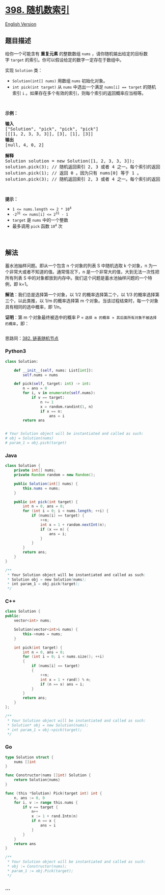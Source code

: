 # [398. 随机数索引](https://leetcode.cn/problems/random-pick-index)

[English Version](/solution/0300-0399/0398.Random%20Pick%20Index/README_EN.md)

## 题目描述

<!-- 这里写题目描述 -->

<p>给你一个可能含有 <strong>重复元素</strong> 的整数数组&nbsp;<code>nums</code> ，请你随机输出给定的目标数字&nbsp;<code>target</code> 的索引。你可以假设给定的数字一定存在于数组中。</p>

<p>实现 <code>Solution</code> 类：</p>

<ul>
	<li><code>Solution(int[] nums)</code> 用数组 <code>nums</code> 初始化对象。</li>
	<li><code>int pick(int target)</code> 从 <code>nums</code> 中选出一个满足 <code>nums[i] == target</code> 的随机索引 <code>i</code> 。如果存在多个有效的索引，则每个索引的返回概率应当相等。</li>
</ul>

<p>&nbsp;</p>

<p><strong>示例：</strong></p>

<pre>
<strong>输入</strong>
["Solution", "pick", "pick", "pick"]
[[[1, 2, 3, 3, 3]], [3], [1], [3]]
<strong>输出</strong>
[null, 4, 0, 2]

<strong>解释</strong>
Solution solution = new Solution([1, 2, 3, 3, 3]);
solution.pick(3); // 随机返回索引 2, 3 或者 4 之一。每个索引的返回概率应该相等。
solution.pick(1); // 返回 0 。因为只有 nums[0] 等于 1 。
solution.pick(3); // 随机返回索引 2, 3 或者 4 之一。每个索引的返回概率应该相等。
</pre>

<p>&nbsp;</p>

<div class="top-view__1vxA">
<div class="original__bRMd">
<div>
<p><strong>提示：</strong></p>

<ul>
	<li><code>1 &lt;= nums.length &lt;= 2 * 10<sup>4</sup></code></li>
	<li><code>-2<sup>31</sup> &lt;= nums[i] &lt;= 2<sup>31</sup> - 1</code></li>
	<li><code>target</code> 是 <code>nums</code> 中的一个整数</li>
	<li>最多调用 <code>pick</code> 函数 <code>10<sup>4</sup></code> 次</li>
</ul>
</div>
</div>
</div>

<div class="fullscreen-btn-layer__2kn7">&nbsp;</div>

## 解法

<!-- 这里可写通用的实现逻辑 -->

蓄水池抽样问题。即从一个包含 n 个对象的列表 S 中随机选取 k 个对象，n 为一个非常大或者不知道的值。通常情况下，n 是一个非常大的值，大到无法一次性把所有列表 S 中的对象都放到内存中。我们这个问题是蓄水池抽样问题的一个特例，即 k=1。

**解法**：我们总是选择第一个对象，以 1/2 的概率选择第二个，以 1/3 的概率选择第三个，以此类推，以 1/m 的概率选择第 m 个对象。当该过程结束时，每一个对象具有相同的选中概率，即 1/n。

**证明**：第 m 个对象最终被选中的概率 P = `选择 m 的概率 × 其后面所有对象不被选择的概率`，即：

<img alt="" src="https://cdn.jsdelivr.net/gh/doocs/leetcode@main/solution/0300-0399/0398.Random%20Pick%20Index/images/demo.gif"/>

思路同：[382. 链表随机节点](/solution/0300-0399/0382.Linked%20List%20Random%20Node/README.md)

<!-- tabs:start -->

### **Python3**

<!-- 这里可写当前语言的特殊实现逻辑 -->

```python
class Solution:

    def __init__(self, nums: List[int]):
        self.nums = nums

    def pick(self, target: int) -> int:
        n = ans = 0
        for i, v in enumerate(self.nums):
            if v == target:
                n += 1
                x = random.randint(1, n)
                if x == n:
                    ans = i
        return ans


# Your Solution object will be instantiated and called as such:
# obj = Solution(nums)
# param_1 = obj.pick(target)
```

### **Java**

<!-- 这里可写当前语言的特殊实现逻辑 -->

```java
class Solution {
    private int[] nums;
    private Random random = new Random();

    public Solution(int[] nums) {
        this.nums = nums;
    }

    public int pick(int target) {
        int n = 0, ans = 0;
        for (int i = 0; i < nums.length; ++i) {
            if (nums[i] == target) {
                ++n;
                int x = 1 + random.nextInt(n);
                if (x == n) {
                    ans = i;
                }
            }
        }
        return ans;
    }
}

/**
 * Your Solution object will be instantiated and called as such:
 * Solution obj = new Solution(nums);
 * int param_1 = obj.pick(target);
 */
```

### **C++**

```cpp
class Solution {
public:
    vector<int> nums;

    Solution(vector<int>& nums) {
        this->nums = nums;
    }

    int pick(int target) {
        int n = 0, ans = 0;
        for (int i = 0; i < nums.size(); ++i)
        {
            if (nums[i] == target)
            {
                ++n;
                int x = 1 + rand() % n;
                if (n == x) ans = i;
            }
        }
        return ans;
    }
};

/**
 * Your Solution object will be instantiated and called as such:
 * Solution* obj = new Solution(nums);
 * int param_1 = obj->pick(target);
 */
```

### **Go**

```go
type Solution struct {
	nums []int
}

func Constructor(nums []int) Solution {
	return Solution{nums}
}

func (this *Solution) Pick(target int) int {
	n, ans := 0, 0
	for i, v := range this.nums {
		if v == target {
			n++
			x := 1 + rand.Intn(n)
			if n == x {
				ans = i
			}
		}
	}
	return ans
}

/**
 * Your Solution object will be instantiated and called as such:
 * obj := Constructor(nums);
 * param_1 := obj.Pick(target);
 */
```

### **...**

```

```

<!-- tabs:end -->
